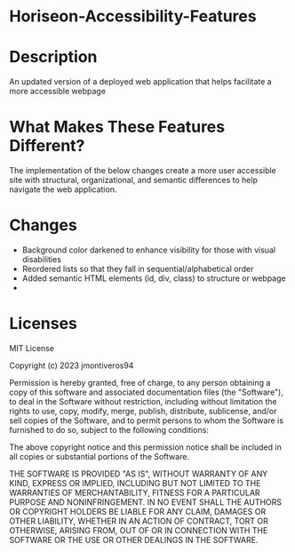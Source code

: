 # Horiseon-Accessibility-Features

# Description
An updated version of a deployed web application that helps facilitate a more accessible webpage
# What Makes These Features Different?
The implementation of the below changes create a more user accessible site with structural, organizational, and semantic differences to help navigate the web application.

# Changes 
* Background color darkened to enhance visibility for those with visual disabilities
* Reordered lists so that they fall in sequential/alphabetical order 
* Added semantic HTML elements (id, div, class) to structure or webpage
* 

# Licenses
MIT License

Copyright (c) 2023 jmontiveros94

Permission is hereby granted, free of charge, to any person obtaining a copy
of this software and associated documentation files (the "Software"), to deal
in the Software without restriction, including without limitation the rights
to use, copy, modify, merge, publish, distribute, sublicense, and/or sell
copies of the Software, and to permit persons to whom the Software is
furnished to do so, subject to the following conditions:

The above copyright notice and this permission notice shall be included in all
copies or substantial portions of the Software.

THE SOFTWARE IS PROVIDED "AS IS", WITHOUT WARRANTY OF ANY KIND, EXPRESS OR
IMPLIED, INCLUDING BUT NOT LIMITED TO THE WARRANTIES OF MERCHANTABILITY,
FITNESS FOR A PARTICULAR PURPOSE AND NONINFRINGEMENT. IN NO EVENT SHALL THE
AUTHORS OR COPYRIGHT HOLDERS BE LIABLE FOR ANY CLAIM, DAMAGES OR OTHER
LIABILITY, WHETHER IN AN ACTION OF CONTRACT, TORT OR OTHERWISE, ARISING FROM,
OUT OF OR IN CONNECTION WITH THE SOFTWARE OR THE USE OR OTHER DEALINGS IN THE
SOFTWARE.


